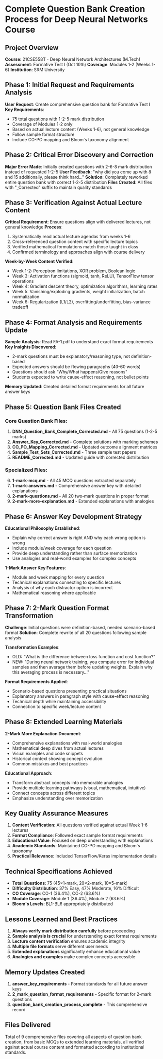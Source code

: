 # Complete Question Bank Creation Process for Deep Neural Networks Course

## Project Overview
**Course**: 21CSE558T - Deep Neural Network Architectures (M.Tech)
**Assessment**: Formative Test I (Oct 10th) 
**Coverage**: Modules 1-2 (Weeks 1-6)
**Institution**: SRM University

## Phase 1: Initial Request and Requirements Analysis
**User Request**: Create comprehensive question bank for Formative Test I
**Key Requirements**:
- 75 total questions with 1-2-5 mark distribution
- Coverage of Modules 1-2 only
- Based on actual lecture content (Weeks 1-6), not general knowledge
- Follow sample format structure
- Include CO-PO mapping and Bloom's taxonomy alignment

## Phase 2: Critical Error Discovery and Correction
**Major Error Made**: Initially created questions with 2-6-8 mark distribution instead of requested 1-2-5
**User Feedback**: "why did you come up with 8 and 15 additionally, please think hard..."
**Solution**: Completely reworked entire question bank with correct 1-2-5 distribution
**Files Created**: All files with "_Corrected" suffix to maintain quality standards

## Phase 3: Verification Against Actual Lecture Content
**Critical Requirement**: Ensure questions align with delivered lectures, not general knowledge
**Process**:
1. Systematically read actual lecture agendas from weeks 1-6
2. Cross-referenced question content with specific lecture topics
3. Verified mathematical formulations match those taught in class
4. Confirmed terminology and approaches align with course delivery

**Week-by-Week Content Verified**:
- Week 1-2: Perceptron limitations, XOR problem, Boolean logic
- Week 3: Activation functions (sigmoid, tanh, ReLU), TensorFlow tensor operations
- Week 4: Gradient descent theory, optimization algorithms, learning rates
- Week 5: Vanishing/exploding gradients, weight initialization, batch normalization
- Week 6: Regularization (L1/L2), overfitting/underfitting, bias-variance tradeoff

## Phase 4: Format Analysis and Requirements Update
**Sample Analysis**: Read FA-1.pdf to understand exact format requirements
**Key Insights Discovered**:
- 2-mark questions must be explanatory/reasoning type, not definition-based
- Expected answers should be flowing paragraphs (40-60 words)
- Questions should ask "Why/What happens/Give reasons"
- Students expected to write cause-effect reasoning, not bullet points

**Memory Updated**: Created detailed format requirements for all future answer keys

## Phase 5: Question Bank Files Created

### Core Question Bank Files:
1. **DNN_Question_Bank_Complete_Corrected.md** - All 75 questions (1-2-5 marks)
2. **Answer_Key_Corrected.md** - Complete solutions with marking schemes
3. **CO_PO_Mapping_Corrected.md** - Updated outcome alignment matrices
4. **Sample_Test_Sets_Corrected.md** - Three sample test papers
5. **README_Corrected.md** - Updated guide with corrected distribution

### Specialized Files:
6. **1-mark-mcq.md** - All 45 MCQ questions extracted separately
7. **1-mark-answers.md** - Comprehensive answer key with detailed explanations
8. **2-mark-questions.md** - All 20 two-mark questions in proper format
9. **2-mark-more-explanation.md** - Extended explanations with analogies

## Phase 6: Answer Key Development Strategy
**Educational Philosophy Established**:
- Explain why correct answer is right AND why each wrong option is wrong
- Include module/week coverage for each question
- Provide deep understanding rather than surface memorization
- Use analogies and real-world examples for complex concepts

**1-Mark Answer Key Features**:
- Module and week mapping for every question
- Technical explanations connecting to specific lectures
- Analysis of why each distractor option is incorrect
- Mathematical reasoning where applicable

## Phase 7: 2-Mark Question Format Transformation
**Challenge**: Initial questions were definition-based, needed scenario-based format
**Solution**: Complete rewrite of all 20 questions following sample analysis

**Transformation Examples**:
- OLD: "What is the difference between loss function and cost function?"
- NEW: "During neural network training, you compute error for individual samples and then average them before updating weights. Explain why this averaging process is necessary..."

**Format Requirements Applied**:
- Scenario-based questions presenting practical situations
- Explanatory answers in paragraph style with cause-effect reasoning
- Technical depth while maintaining accessibility
- Connection to specific week/lecture content

## Phase 8: Extended Learning Materials
**2-Mark More Explanation Document**:
- Comprehensive explanations with real-world analogies
- Mathematical deep dives from actual lectures
- Visual examples and code snippets
- Historical context showing concept evolution
- Common mistakes and best practices

**Educational Approach**:
- Transform abstract concepts into memorable analogies
- Provide multiple learning pathways (visual, mathematical, intuitive)
- Connect concepts across different topics
- Emphasize understanding over memorization

## Key Quality Assurance Measures
1. **Content Verification**: All questions verified against actual Week 1-6 lectures
2. **Format Compliance**: Followed exact sample format requirements
3. **Educational Value**: Focused on deep understanding with explanations
4. **Academic Standards**: Maintained CO-PO mapping and Bloom's taxonomy
5. **Practical Relevance**: Included TensorFlow/Keras implementation details

## Technical Specifications Achieved
- **Total Questions**: 75 (45×1-mark, 20×2-mark, 10×5-mark)
- **Difficulty Distribution**: 37% Easy, 47% Moderate, 16% Difficult
- **CO Coverage**: CO-1 (36.4%), CO-2 (63.6%)
- **Module Coverage**: Module 1 (36.4%), Module 2 (63.6%)
- **Bloom's Levels**: BL1-BL6 appropriately distributed

## Lessons Learned and Best Practices
1. **Always verify mark distribution carefully** before proceeding
2. **Sample analysis is crucial** for understanding exact format requirements
3. **Lecture content verification** ensures academic integrity
4. **Multiple file formats** serve different user needs
5. **Extended explanations** significantly enhance educational value
6. **Analogies and examples** make complex concepts accessible

## Memory Updates Created
1. **answer_key_requirements** - Format standards for all future answer keys
2. **2_mark_question_format_requirements** - Specific format for 2-mark questions
3. **question_bank_creation_process_complete** - This comprehensive record

## Files Delivered
Total of 9 comprehensive files covering all aspects of question bank creation, from basic MCQs to extended learning materials, all verified against actual course content and formatted according to institutional standards.